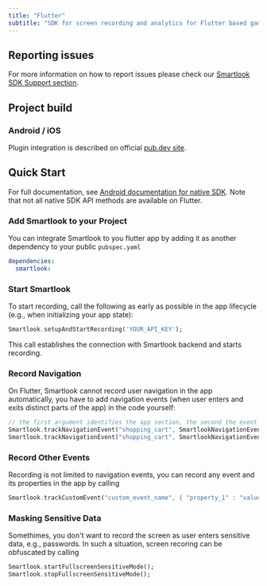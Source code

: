 ```yaml
---
title: "Flutter"
subtitle: "SDK for screen recording and analytics for Flutter based games/apps."
---
```


## Reporting issues

For more information on how to report issues please check our [Smartlook SDK Support section](https://smartlook.github.io/legacy-docs/docs/sdk/support/#how-to-submit-an-issue).

## Project build

### Android / iOS

Plugin integration is described on official <a href="https://pub.dev/packages/smartlook"> pub.dev site</a>.

## Quick Start

For full documentation, see <a href="https://smartlook.github.io/legacy-docs/docs/sdk/android/"> Android documentation for native SDK</a>. Note that not all native SDK API methods are available on Flutter.

### Add Smartlook to your Project

You can integrate Smartlook to you flutter app by adding it as another dependency to your public `pubspec.yaml`
```yaml
dependencies:
  smartlook:
```

### Start Smartlook

To start recording, call the following as early as possible in the app lifecycle (e.g., when initializing your app state):

```dart
Smartlook.setupAndStartRecording('YOUR_API_KEY');
```

This call establishes the connection with Smartlook backend and starts recording.

### Record Navigation

On Flutter, Smartlook cannot record user navigation in the app automatically, you have to add navigation events (when user enters and exits distinct parts of the app) in the code yourself:

```dart
// the first argument identifies the app section, the second the event type
Smartlook.trackNavigationEvent("shopping_cart", SmartlookNavigationEventType.enter);
Smartlook.trackNavigationEvent("shopping_cart", SmartlookNavigationEventType.exit);
```

### Record Other Events

Recording is not limited to navigation events, you can record any event and its properties in the app by calling
```dart
Smartlook.trackCustomEvent("custom_event_name", { "property_1" : "value_1"} );
```

### Masking Sensitive Data

Somethimes, you don't want to record the screen as user enters sensitive data, e.g., passwords. In such a situation, screen recoring can be obfuscated by calling
```dart
Smartlook.startFullscreenSensitiveMode();
Smartlook.stopFullscreenSensitiveMode();
```
